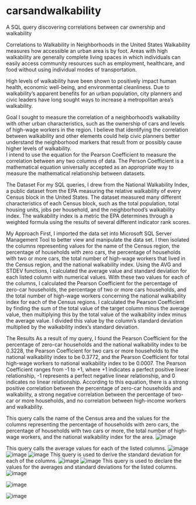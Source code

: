 # carsandwalkability
A SQL query discovering correlations between car ownership and walkability

Correlations to Walkability in Neighborhoods in the United States
Walkability measures how accessible an urban area is by foot. Areas with high walkability are generally complete living spaces in which individuals can easily access community resources such as  employment, healthcare, and food without using individual modes of transportation. 

High levels of walkability have been shown to positively impact human health, economic well-being, and environmental cleanliness. Due to walkability’s apparent benefits for an urban population, city planners and civic leaders have long sought ways to increase a metropolitan area’s walkability. 

Goal
I sought to measure the correlation of a neighborhood’s walkability with other urban characteristics, such as the ownership of cars and levels of high-wage workers in the region. I believe that identifying the correlation between walkability and other elements could help civic planners better understand the neighborhood markers that result from or possibly cause higher levels of walkability.  
I intend to use the equation for the Pearson Coefficient to measure the correlation between any two columns of data. The Person Coefficient is a mathematical equation universally accepted as an appropriate way to measure the mathematical relationship between datasets. 

The Dataset
For my SQL queries, I drew from the National Walkability Index, a public dataset from the EPA measuring the relative walkability of every Census block in the United States. The dataset measured many different characteristics of each Census block, such as the total population, total housing units, jobs per household, and the neighborhood’s walkability index. 
The walkability index is a metric the EPA determines through a weighted formula using the results of several different indicator rank scores. 

My Approach
First, I imported the data set into Microsoft SQL Server Management Tool to better view and manipulate the data set. I then isolated the columns representing values for the name of the Census region, the percentage of households with zero cars, the percentage of households with two or more cars, the total number of high-wage workers that lived in the Census region, and the national walkability index. 
Using the AVG and STDEV functions, I calculated the average value and standard deviation for each listed column with numerical values. With these two values for each of the columns, I calculated the Pearson Coefficient for the percentage of zero-car households, the percentage of two or more cars households, and the total number of high-wage workers concerning the national walkability index for each of the Census regions. 
I calculated the Pearson Coefficient by finding the sum of the total value of the target column minus the average value, then multiplying this by the total value of the walkability index minus the average value. I divided this value by the column’s standard deviation multiplied by the walkability index’s standard deviation. 

The Results
As a result of my query, I found the Pearson Coefficient for the percentage of zero-car households and the national walkability index to be 0.3228, the Pearson Coefficient for two cars or more households to the national walkability index to be 0.3772, and the Pearson Coefficient for total high-wage workers to national walkability index to be 0.0007. 
The Pearson Coefficient ranges from -1 to +1, where +1 indicates a perfect positive linear relationship, -1 represents a perfect negative linear relationship, and 0 indicates no linear relationship. 
According to this equation, there is a strong positive correlation between the percentage of zero-car households and walkability, a strong negative correlation between the percentage of two-car or more households, and no correlation between high-income workers and walkability. 

This query calls the name of the Census area and the values for the columns representing the percentage of households with zero cars, the percentage of households with two cars or more, the total number of high-wage workers, and the national walkability index for the area. 
![image](https://github.com/jasghb11/carsandwalkability/assets/141364823/2eb20d83-91f1-4529-963a-e1cbc47dad4c)

This query calls the average values for each of the listed columns. 
![image](https://github.com/jasghb11/carsandwalkability/assets/141364823/af449647-c5a0-4c36-85e5-ac8a0241f3d5)
![image](https://github.com/jasghb11/carsandwalkability/assets/141364823/34a524a8-56bb-4e39-9946-4845947803f6)
![image](https://github.com/jasghb11/carsandwalkability/assets/141364823/24cb07ed-036f-4dc2-b96e-ea87163dddfd)
This query is used to derive the standard deviation for each of the columns. 
![image](https://github.com/jasghb11/carsandwalkability/assets/141364823/13855b7c-f8de-4b7f-81b7-dc5fede66140)
![image](https://github.com/jasghb11/carsandwalkability/assets/141364823/4c3e178f-6023-43b8-99fa-82d215fe6c96)
This query is used to declare the values for the averages and standard deviations for the listed columns.
![image](https://github.com/jasghb11/carsandwalkability/assets/141364823/e91e7063-65e7-446a-b498-519f03731f0f)

![image](https://github.com/jasghb11/carsandwalkability/assets/141364823/52e82f22-2be1-451d-a833-39498f84cdd9)

![image](https://github.com/jasghb11/carsandwalkability/assets/141364823/b761bcaf-1dcd-472b-ae28-727e700b2fc9)

